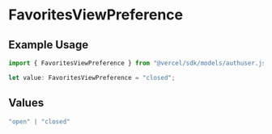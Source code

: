 # FavoritesViewPreference

## Example Usage

```typescript
import { FavoritesViewPreference } from "@vercel/sdk/models/authuser.js";

let value: FavoritesViewPreference = "closed";
```

## Values

```typescript
"open" | "closed"
```